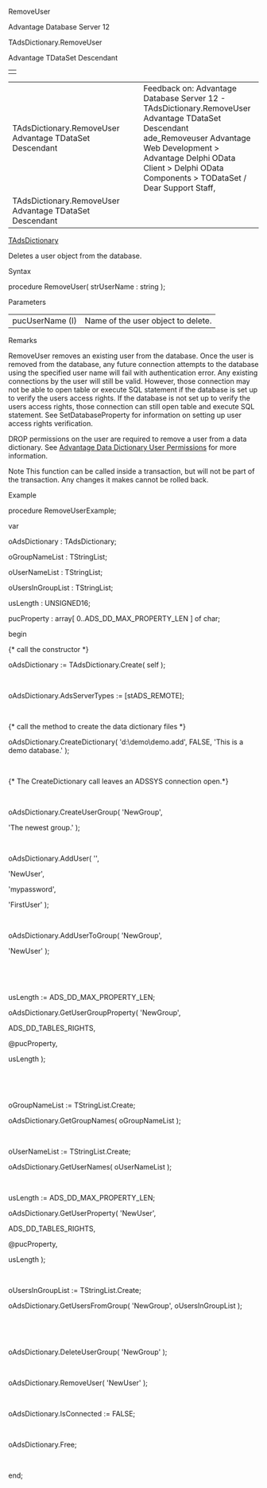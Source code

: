 RemoveUser




Advantage Database Server 12  

TAdsDictionary.RemoveUser

Advantage TDataSet Descendant

|  |
| --- |
|  |

|  |  |  |  |  |
| --- | --- | --- | --- | --- |
| TAdsDictionary.RemoveUser  Advantage TDataSet Descendant |  |  | Feedback on: Advantage Database Server 12 - TAdsDictionary.RemoveUser Advantage TDataSet Descendant ade\_Removeuser Advantage Web Development > Advantage Delphi OData Client > Delphi OData Components > TODataSet / Dear Support Staff, |  |
| TAdsDictionary.RemoveUser  Advantage TDataSet Descendant |  |  |  |  |

[TAdsDictionary](ade_tadsdictionary.htm)

Deletes a user object from the database.

Syntax

procedure RemoveUser( strUserName : string );

Parameters

|  |  |
| --- | --- |
| pucUserName (I) | Name of the user object to delete. |

Remarks

RemoveUser removes an existing user from the database. Once the user is removed from the database, any future connection attempts to the database using the specified user name will fail with authentication error. Any existing connections by the user will still be valid. However, those connection may not be able to open table or execute SQL statement if the database is set up to verify the users access rights. If the database is not set up to verify the users access rights, those connection can still open table and execute SQL statement. See SetDatabaseProperty for information on setting up user access rights verification.

DROP permissions on the user are required to remove a user from a data dictionary. See [Advantage Data Dictionary User Permissions](master_advantage_data_dictionary_user_permissions.htm) for more information.

Note This function can be called inside a transaction, but will not be part of the transaction. Any changes it makes cannot be rolled back.

Example

procedure RemoveUserExample;

var

oAdsDictionary : TAdsDictionary;

oGroupNameList : TStringList;

oUserNameList : TStringList;

oUsersInGroupList : TStringList;

usLength : UNSIGNED16;

pucProperty : array[ 0..ADS\_DD\_MAX\_PROPERTY\_LEN ] of char;

begin

{\* call the constructor \*}

oAdsDictionary := TAdsDictionary.Create( self );

 

oAdsDictionary.AdsServerTypes := [stADS\_REMOTE];

 

{\* call the method to create the data dictionary files \*}

oAdsDictionary.CreateDictionary( 'd:\demo\demo.add', FALSE, 'This is a demo database.' );

 

{\* The CreateDictionary call leaves an ADSSYS connection open.\*}

 

oAdsDictionary.CreateUserGroup( 'NewGroup',

'The newest group.' );

 

oAdsDictionary.AddUser( '',

'NewUser',

'mypassword',

'FirstUser' );

 

oAdsDictionary.AddUserToGroup( 'NewGroup',

'NewUser' );

 

 

usLength := ADS\_DD\_MAX\_PROPERTY\_LEN;

oAdsDictionary.GetUserGroupProperty( 'NewGroup',

ADS\_DD\_TABLES\_RIGHTS,

@pucProperty,

usLength );

 

 

oGroupNameList := TStringList.Create;

oAdsDictionary.GetGroupNames( oGroupNameList );

 

oUserNameList := TStringList.Create;

oAdsDictionary.GetUserNames( oUserNameList );

 

usLength := ADS\_DD\_MAX\_PROPERTY\_LEN;

oAdsDictionary.GetUserProperty( 'NewUser',

ADS\_DD\_TABLES\_RIGHTS,

@pucProperty,

usLength );

 

oUsersInGroupList := TStringList.Create;

oAdsDictionary.GetUsersFromGroup( 'NewGroup', oUsersInGroupList );

 

 

oAdsDictionary.DeleteUserGroup( 'NewGroup' );

 

oAdsDictionary.RemoveUser( 'NewUser' );

 

oAdsDictionary.IsConnected := FALSE;

 

oAdsDictionary.Free;

 

end;
